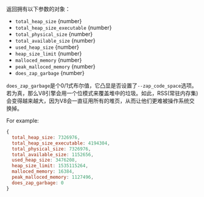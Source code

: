 <!-- YAML
added: v1.0.0
changes:
  - version: v7.2.0
    pr-url: https://github.com/nodejs/node/pull/8610
    description: 新增 `malloced_memory`, `peak_malloced_memory`,
                 和 `does_zap_garbage`.
  - version: v7.5.0
    pr-url: https://github.com/nodejs/node/pull/10186
    description: 新增对超过32位的非符号整型的支持
-->

返回拥有以下参数的对象：

* `total_heap_size` {number}
* `total_heap_size_executable` {number}
* `total_physical_size` {number}
* `total_available_size` {number}
* `used_heap_size` {number}
* `heap_size_limit` {number}
* `malloced_memory` {number}
* `peak_malloced_memory` {number}
* `does_zap_garbage` {number}

`does_zap_garbage`是个0/1式布尔值，它凸显是否设置了`--zap_code_space`选项。若为真，那么V8引擎会用一个位模式来覆盖堆中的垃圾。如此，RSS(常驻内存集)会变得越来越大，因为V8会一直征用所有的堆页，从而让他们更难被操作系统交换掉。

For example:

<!-- eslint-skip -->
```js
{
  total_heap_size: 7326976,
  total_heap_size_executable: 4194304,
  total_physical_size: 7326976,
  total_available_size: 1152656,
  used_heap_size: 3476208,
  heap_size_limit: 1535115264,
  malloced_memory: 16384,
  peak_malloced_memory: 1127496,
  does_zap_garbage: 0
}
```

